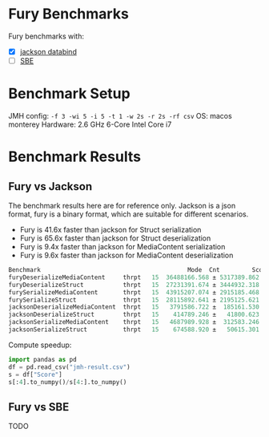 # Fury Benchmarks

Fury benchmarks with:
- [x] [jackson databind](https://github.com/FasterXML/jackson-databind)
- [ ] [SBE](https://github.com/real-logic/simple-binary-encoding)

# Benchmark Setup
JMH config:
`-f 3 -wi 5 -i 5 -t 1 -w 2s -r 2s -rf csv`
OS: macos monterey
Hardware: 2.6 GHz 6-Core Intel Core i7

# Benchmark Results
## Fury vs Jackson
The benchmark results here are for reference only. Jackson is a json format, fury is a binary format, which are suitable for different scenarios.
- Fury is 41.6x faster than jackson for Struct serialization
- Fury is 65.6x faster than jackson for Struct deserialization
- Fury is 9.4x faster than jackson for MediaContent serialization
- Fury is 9.6x faster than jackson for MediaContent deserialization

```java
Benchmark                                         Mode  Cnt         Score         Error  Units
furyDeserializeMediaContent     thrpt   15  36488166.568 ± 5317389.862  ops/s
furyDeserializeStruct           thrpt   15  27231391.674 ± 3444932.318  ops/s
furySerializeMediaContent       thrpt   15  43915207.074 ± 2915185.468  ops/s
furySerializeStruct             thrpt   15  28115892.641 ± 2195125.621  ops/s
jacksonDeserializeMediaContent  thrpt   15   3791586.722 ±  185161.530  ops/s
jacksonDeserializeStruct        thrpt   15    414789.246 ±   41800.623  ops/s
jacksonSerializeMediaContent    thrpt   15   4687989.928 ±  312583.246  ops/s
jacksonSerializeStruct          thrpt   15    674588.920 ±   50615.301  ops/s
```
Compute speedup:
```python
import pandas as pd
df = pd.read_csv("jmh-result.csv")
s = df["Score"]
s[:4].to_numpy()/s[4:].to_numpy()
```
## Fury vs SBE
TODO

